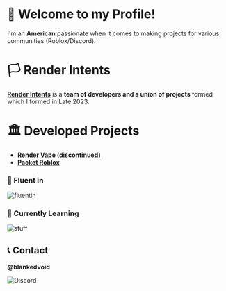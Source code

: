 # 👋 Welcome to my Profile!
I'm an **American** passionate when it comes to making projects for various communities (Roblox/Discord).

# 🏳️ Render Intents
[**Render Intents**](https://github.com/renderintents) is a **team of developers and a union of projects** formed which I formed in Late 2023.

# 🏛️ Developed Projects
- [**Render Vape (discontinued)**](https://renderintents.lol)
- [**Packet Roblox**](https://packetroblox.xyz)

### 🥇 Fluent in
![fluentin](https://skillicons.dev/icons?i=lua,nodejs,html,css)

### 🏫 Currently Learning 
![stuff](https://skillicons.dev/icons?i=py,java,cpp)

## 📞 Contact
**@blankedvoid**


![Discord](https://skillicons.dev/icons?i=discord)
<!--
**SystemXVoid/SystemXVoid** is a ✨ _special_ ✨ repository because its `README.md` (this file) appears on your GitHub profile.

Here are some ideas to get you started:

- 🔭 I’m currently working on ...
- 🌱 I’m currently learning ...
- 👯 I’m looking to collaborate on ...
- 🤔 I’m looking for help with ...
- 💬 Ask me about ...
- 📫 How to reach me: ...
- 😄 Pronouns: ...
- ⚡ Fun fact: ...
-->
